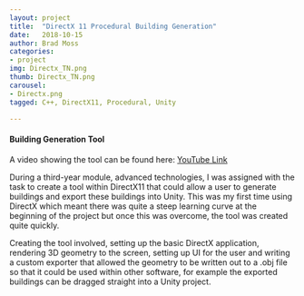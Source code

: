 ```yaml
---
layout: project
title:  "DirectX 11 Procedural Building Generation"
date:   2018-10-15
author: Brad Moss
categories:
- project
img: Directx_TN.png
thumb: Directx_TN.png
carousel:
- Directx.png
tagged: C++, DirectX11, Procedural, Unity

---
```

#### Building Generation Tool

A video showing the tool can be found here: [YouTube Link](https://youtu.be/PXA18nDiamA)

During a third-year module, advanced technologies, I was assigned with the task to create a tool within DirectX11 that could allow a user to generate buildings and export these buildings into Unity. This was my first time using DirectX which meant there was quite a steep learning curve at the beginning of the project but once this was overcome, the tool was created quite quickly.

Creating the tool involved, setting up the basic DirectX application, rendering 3D geometry to the screen, setting up UI for the user and writing a custom exporter that allowed the geometry to be written out to a .obj file so that it could be used within other software, for example the exported buildings can be dragged straight into a Unity project.
